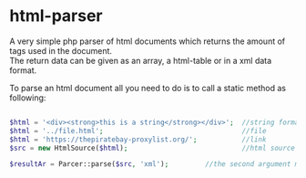 # html-parser
A very simple php parser of html documents which returns the amount of tags used in the document.   
The return data can be given as an array, a html-table or in a xml data format.

To parse an html document all you need to do is to call a static method as following:  
```php

$html = '<div><strong>this is a string</strong></div>';  //string format
$html = '../file.html';                                  //file
$html = 'https://thepiratebay-proxylist.org/';           //link
$src = new HtmlSource($html);                            //html source object

$resultAr = Parcer::parse($src, 'xml');         //the second argument may be array, xml or html

```